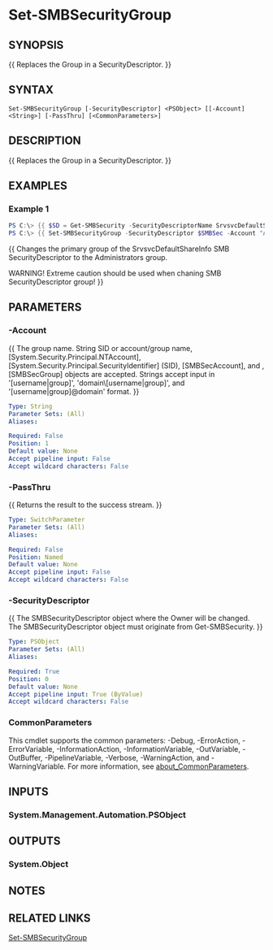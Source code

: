 ﻿---
external help file: SMBSecurity-help.xml
Module Name: SMBSecurity
online version:
schema: 2.0.0
---

# Set-SMBSecurityGroup

## SYNOPSIS
{{ Replaces the Group in a SecurityDescriptor. }}

## SYNTAX

```
Set-SMBSecurityGroup [-SecurityDescriptor] <PSObject> [[-Account] <String>] [-PassThru] [<CommonParameters>]
```

## DESCRIPTION
{{ Replaces the Group in a SecurityDescriptor. }}

## EXAMPLES

### Example 1
```powershell
PS C:\> {{ $SD = Get-SMBSecurity -SecurityDescriptorName SrvsvcDefaultShareInfo }}
PS C:\> {{ Set-SMBSecurityGroup -SecurityDescriptor $SMBSec -Account "Administrators" }}
```

{{ Changes the primary group of the SrvsvcDefaultShareInfo SMB SecurityDescriptor to the Administrators group.

WARNING! Extreme caution should be used when chaning SMB SecurityDescriptor group! }}

## PARAMETERS

### -Account
{{ The group name. String SID or account/group name, [System.Security.Principal.NTAccount], [System.Security.Principal.SecurityIdentifier] (SID), [SMBSecAccount], and ,[SMBSecGroup] objects are accepted. Strings accept input in '[username|group]', 'domain\\[username|group]', and '[username|group]@domain' format. }}

```yaml
Type: String
Parameter Sets: (All)
Aliases:

Required: False
Position: 1
Default value: None
Accept pipeline input: False
Accept wildcard characters: False
```

### -PassThru
{{ Returns the result to the success stream. }}

```yaml
Type: SwitchParameter
Parameter Sets: (All)
Aliases:

Required: False
Position: Named
Default value: None
Accept pipeline input: False
Accept wildcard characters: False
```

### -SecurityDescriptor
{{ The SMBSecurityDescriptor object where the Owner will be changed. The SMBSecurityDescriptor object must originate from Get-SMBSecurity. }}

```yaml
Type: PSObject
Parameter Sets: (All)
Aliases:

Required: True
Position: 0
Default value: None
Accept pipeline input: True (ByValue)
Accept wildcard characters: False
```

### CommonParameters
This cmdlet supports the common parameters: -Debug, -ErrorAction, -ErrorVariable, -InformationAction, -InformationVariable, -OutVariable, -OutBuffer, -PipelineVariable, -Verbose, -WarningAction, and -WarningVariable. For more information, see [about_CommonParameters](http://go.microsoft.com/fwlink/?LinkID=113216).

## INPUTS

### System.Management.Automation.PSObject

## OUTPUTS

### System.Object
## NOTES

## RELATED LINKS

[Set-SMBSecurityGroup](https://github.com/microsoft/SMBSecurity/wiki/Set%E2%80%90SMBSecurityGroup)